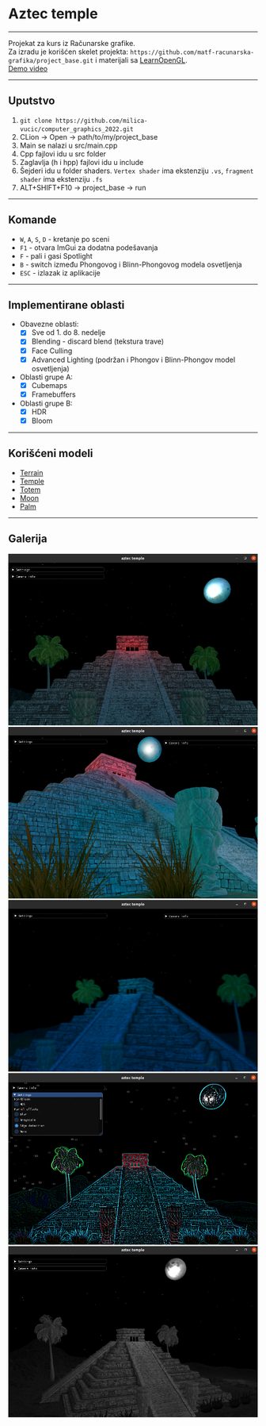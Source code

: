 # Aztec temple
----------------
Projekat za kurs iz Računarske grafike.  
Za izradu je korišćen skelet projekta: `https://github.com/matf-racunarska-grafika/project_base.git` i materijali sa [LearnOpenGL](https://learnopengl.com/).  
[Demo video](https://youtu.be/yopzx7JHyl4)

----------------
## Uputstvo
1. `git clone https://github.com/milica-vucic/computer_graphics_2022.git`
2. CLion -> Open -> path/to/my/project_base
3. Main se nalazi u src/main.cpp
4. Cpp fajlovi idu u src folder
5. Zaglavlja (h i hpp) fajlovi idu u include
6. Šejderi idu u folder shaders. `Vertex shader` ima ekstenziju `.vs`, `fragment shader` ima ekstenziju `.fs`
7. ALT+SHIFT+F10 -> project_base -> run

----------------

## Komande
- `W`, `A`, `S`, `D` - kretanje po sceni
- `F1` - otvara ImGui za dodatna podešavanja
- `F` - pali i gasi Spotlight
- `B` - switch između Phongovog i Blinn-Phongovog modela osvetljenja
- `ESC` - izlazak iz aplikacije

---------------

## Implementirane oblasti
- Obavezne oblasti:
  - [x] Sve od 1. do 8. nedelje
  - [x] Blending - discard blend (tekstura trave)
  - [x] Face Culling
  - [x] Advanced Lighting (podržan i Phongov i Blinn-Phongov model osvetljenja)
- Oblasti grupe A:
  - [x] Cubemaps
  - [x] Framebuffers
- Oblasti grupe B:
  - [x] HDR
  - [x] Bloom
---------------

## Korišćeni modeli
- [Terrain](https://sketchfab.com/3d-models/iceland-landscape-234bb55771984297b0cd2d46f04087d3)
- [Temple](https://sketchfab.com/3d-models/pyramid-67557ba5217d438da428fda334411fa6)
- [Totem](https://sketchfab.com/3d-models/totem-tiki-4-a6131829d7834be7a8522ffe099343b7)
- [Moon](https://sketchfab.com/3d-models/the-moon-9916fcec59f04b07b3e8d7f077dc3ded)
- [Palm](https://www.cgtrader.com/free-3d-models/plant/conifer/loop-wind-coconut-palm-tree)
---------------

## Galerija
![](Gallery/scr1.png)
![](Gallery/scr2.png)
![](Gallery/scr3.png)
![](Gallery/scr4.png)
![](Gallery/scr5.png)